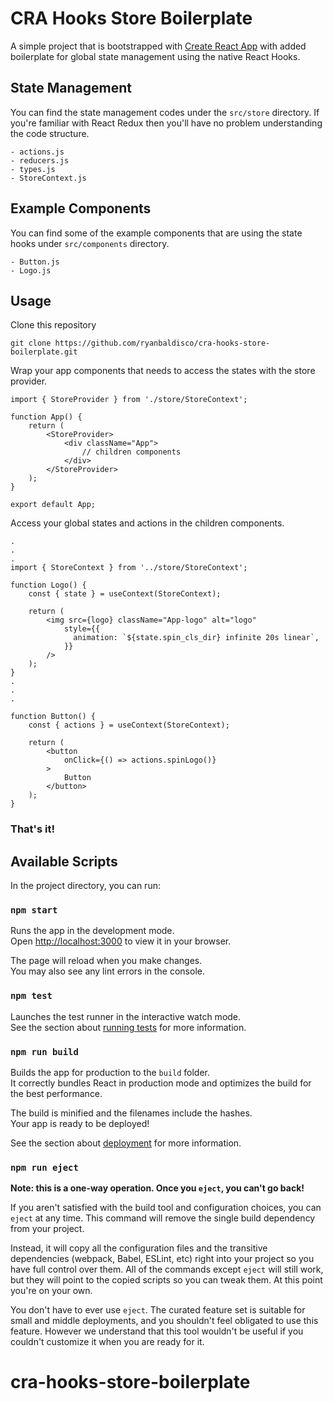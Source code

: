 # CRA Hooks Store Boilerplate

A simple project that is bootstrapped with [Create React App](https://github.com/facebook/create-react-app) with added boilerplate for global state management using the native React Hooks.

## State Management

You can find the state management codes under the `src/store` directory. If you're familiar with React Redux then you'll have no problem understanding the code structure.

```
- actions.js
- reducers.js
- types.js
- StoreContext.js
```

## Example Components

You can find some of the example components that are using the state hooks under `src/components` directory.

```
- Button.js
- Logo.js
```

## Usage

Clone this repository

```
git clone https://github.com/ryanbaldisco/cra-hooks-store-boilerplate.git
```

Wrap your app components that needs to access the states with the store provider.

```
import { StoreProvider } from './store/StoreContext';

function App() {
    return (
        <StoreProvider>
            <div className="App">
                // children components
            </div>
        </StoreProvider>
    );
}

export default App;
```

Access your global states and actions in the children components.

```
.
.
.
import { StoreContext } from '../store/StoreContext';

function Logo() {
    const { state } = useContext(StoreContext);

    return (
        <img src={logo} className="App-logo" alt="logo"
            style={{
              animation: `${state.spin_cls_dir} infinite 20s linear`,
            }}
        />
    );
}
.
.
.

function Button() {
    const { actions } = useContext(StoreContext);

    return (
        <button
            onClick={() => actions.spinLogo()}
        >
            Button
        </button>
    );
}
```

### That's it!

## Available Scripts

In the project directory, you can run:

### `npm start`

Runs the app in the development mode.\
Open [http://localhost:3000](http://localhost:3000) to view it in your browser.

The page will reload when you make changes.\
You may also see any lint errors in the console.

### `npm test`

Launches the test runner in the interactive watch mode.\
See the section about [running tests](https://facebook.github.io/create-react-app/docs/running-tests) for more information.

### `npm run build`

Builds the app for production to the `build` folder.\
It correctly bundles React in production mode and optimizes the build for the best performance.

The build is minified and the filenames include the hashes.\
Your app is ready to be deployed!

See the section about [deployment](https://facebook.github.io/create-react-app/docs/deployment) for more information.

### `npm run eject`

**Note: this is a one-way operation. Once you `eject`, you can't go back!**

If you aren't satisfied with the build tool and configuration choices, you can `eject` at any time. This command will remove the single build dependency from your project.

Instead, it will copy all the configuration files and the transitive dependencies (webpack, Babel, ESLint, etc) right into your project so you have full control over them. All of the commands except `eject` will still work, but they will point to the copied scripts so you can tweak them. At this point you're on your own.

You don't have to ever use `eject`. The curated feature set is suitable for small and middle deployments, and you shouldn't feel obligated to use this feature. However we understand that this tool wouldn't be useful if you couldn't customize it when you are ready for it.

# cra-hooks-store-boilerplate
